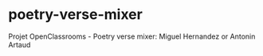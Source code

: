 # poetry-verse-mixer
Projet OpenClassrooms - Poetry verse mixer: Miguel Hernandez or Antonin Artaud
